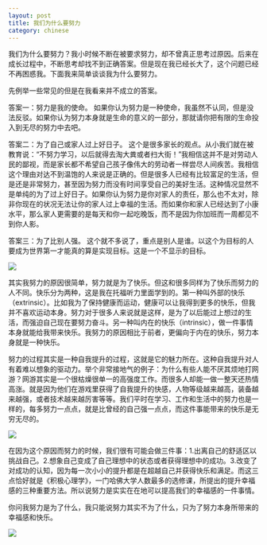 ```yaml
---
layout: post
title: 我们为什么要努力
category: chinese
---
```


我们为什么要努力？我小时候不断在被要求努力，却不曾真正思考过原因。后来在成长过程中，不断思考却找不到正确答案。但是现在我已经长大了，这个问题已经不再困惑我。下面我来简单谈谈我为什么要努力。

先例举一些常见的但是在我看来并不成立的答案。

答案一：努力是我的使命。
如果你认为努力是一种使命，我虽然不认同，但是没法反驳。如果你认为努力本身就是生命的意义的一部分，那就请你把有限的生命投入到无尽的努力中去吧。

答案二：为了自己或家人过上好日子。
这个是很多家长的观点。从小我们就在被教育说：“不努力学习，以后就得去淘大粪或者扫大街！”我相信这并不是对劳动人民的鄙视，而是家长都不希望自己孩子像伟大的劳动者一样尝尽人间疾苦。我相信这个理由对达不到温饱的人来说是正确的。但是很多人已经有比较富足的生活，但是还是非常努力，甚至因为努力而没有时间享受自己的美好生活。这种情况显然不是单纯的为了过上好日子。如果你认为努力是你对家人的责任，那么也不太对，除非你现在的状况无法让你的家人过上幸福的生活。而如果你和家人已经达到了小康水平，那么家人更需要的是每天和你一起吃晚饭，而不是因为你加班而一周都见不到你人影。

答案三：为了比别人强。
这个就不多说了，重点是别人是谁。以这个为目标的人要成为世界第一才能真的算是实现目标。这是一个不显示的目标。

<div class="row">
<div class="col-lg-12">
      <div class="thumbnail">
          <img src="{{site.img}}/hardworking1.jpg">
      </div>
</div>
</div>

其实我努力的原因很简单，努力就是为了快乐。但这和很多同样为了快乐而努力的人不同。快乐分为两种，这是我在托福听力里面学到的。第一种叫外部的快乐（extrinsic）。比如我为了保持健康而运动，健康可以让我得到更多的快乐，但我并不喜欢运动本身。努力对于很多人来说就是这样，是为了以后能过上想过的生活，而强迫自己现在要努力奋斗。另一种叫内在的快乐（intrinsic），做一件事情本身就能给我带来快乐。我努力的原因相比于前者，更偏向于内在的快乐，努力本身就是一种快乐。

努力的过程其实是一种自我提升的过程，这就是它的魅力所在。这种自我提升对人有着难以想象的驱动力。举个非常接地气的例子：为什么有些人能不厌其烦地打网游？网游其实是一个很枯燥很单一的高强度工作。而很多人却能一做一整天还热情高涨。就是因为他们在游戏里获得了自我提升的快感，人物等级越来越高，装备越来越强，或者技术越来越厉害等等。我们平时在学习、工作和生活中的努力也是一样的，每多努力一点点，就是比曾经的自己强一点点，而这件事能带来的快乐是无穷无尽的。

<div class="row">
<div class="col-lg-12">
      <div class="thumbnail">
          <img src="{{site.img}}/hardworking2.jpg">
      </div>
</div>
</div>

在因为这个原因而努力的时候，我们很有可能会做三件事：1.出离自己的舒适区以挑战自己。2.想象自己变成了自己理想中的状态或者获得理想中的成功。3.改变了对成功的认知，因为每一次小小的提升都是在超越自己并获得快乐和满足。而这三点恰好就是《积极心理学》，一门哈佛大学人数最多的选修课，所提出的提升幸福感的三种重要方法。所以说努力是实实在在地可以提高我们的幸福感的一件事情。

你问我努力是为了什么，我只能说努力其实不为了什么，只为了努力本身所带来的幸福感和快乐。

<div class="row">
<div class="col-lg-12">
      <div class="thumbnail">
          <img src="{{site.img}}/hardworking3.jpg">
      </div>
</div>
</div>

